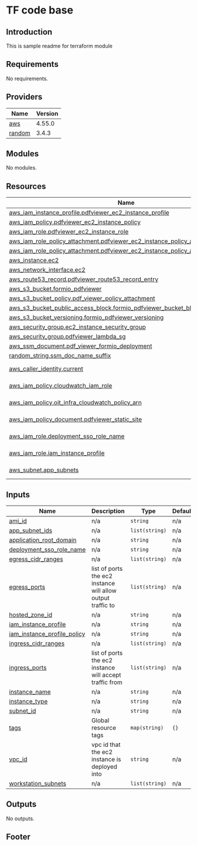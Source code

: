 # TF code base
## Introduction
This is sample readme for terraform module

<!-- BEGIN_AUTOMATED_TF_DOCS_BLOCK -->
## Requirements

No requirements.

## Providers

| Name | Version |
|------|---------|
| <a name="provider_aws"></a> [aws](#provider\_aws) | 4.55.0 |
| <a name="provider_random"></a> [random](#provider\_random) | 3.4.3 |

## Modules

No modules.

## Resources

| Name | Type |
|------|------|
| [aws_iam_instance_profile.pdfviewer_ec2_instance_profile](https://registry.terraform.io/providers/hashicorp/aws/latest/docs/resources/iam_instance_profile) | resource |
| [aws_iam_policy.pdfviewer_ec2_instance_policy](https://registry.terraform.io/providers/hashicorp/aws/latest/docs/resources/iam_policy) | resource |
| [aws_iam_role.pdfviewer_ec2_instance_role](https://registry.terraform.io/providers/hashicorp/aws/latest/docs/resources/iam_role) | resource |
| [aws_iam_role_policy_attachment.pdfviewer_ec2_instance_policy_attachment_one](https://registry.terraform.io/providers/hashicorp/aws/latest/docs/resources/iam_role_policy_attachment) | resource |
| [aws_iam_role_policy_attachment.pdfviewer_ec2_instance_policy_attachment_two](https://registry.terraform.io/providers/hashicorp/aws/latest/docs/resources/iam_role_policy_attachment) | resource |
| [aws_instance.ec2](https://registry.terraform.io/providers/hashicorp/aws/latest/docs/resources/instance) | resource |
| [aws_network_interface.ec2](https://registry.terraform.io/providers/hashicorp/aws/latest/docs/resources/network_interface) | resource |
| [aws_route53_record.pdfviewer_route53_record_entry](https://registry.terraform.io/providers/hashicorp/aws/latest/docs/resources/route53_record) | resource |
| [aws_s3_bucket.formio_pdfviewer](https://registry.terraform.io/providers/hashicorp/aws/latest/docs/resources/s3_bucket) | resource |
| [aws_s3_bucket_policy.pdf_viewer_policy_attachment](https://registry.terraform.io/providers/hashicorp/aws/latest/docs/resources/s3_bucket_policy) | resource |
| [aws_s3_bucket_public_access_block.formio_pdfviewer_bucket_block_public_access](https://registry.terraform.io/providers/hashicorp/aws/latest/docs/resources/s3_bucket_public_access_block) | resource |
| [aws_s3_bucket_versioning.formio_pdfviewer_versioning](https://registry.terraform.io/providers/hashicorp/aws/latest/docs/resources/s3_bucket_versioning) | resource |
| [aws_security_group.ec2_instance_security_group](https://registry.terraform.io/providers/hashicorp/aws/latest/docs/resources/security_group) | resource |
| [aws_security_group.pdfviewer_lambda_sg](https://registry.terraform.io/providers/hashicorp/aws/latest/docs/resources/security_group) | resource |
| [aws_ssm_document.pdf_viewer_formio_deployment](https://registry.terraform.io/providers/hashicorp/aws/latest/docs/resources/ssm_document) | resource |
| [random_string.ssm_doc_name_suffix](https://registry.terraform.io/providers/hashicorp/random/latest/docs/resources/string) | resource |
| [aws_caller_identity.current](https://registry.terraform.io/providers/hashicorp/aws/latest/docs/data-sources/caller_identity) | data source |
| [aws_iam_policy.cloudwatch_iam_role](https://registry.terraform.io/providers/hashicorp/aws/latest/docs/data-sources/iam_policy) | data source |
| [aws_iam_policy.oit_infra_cloudwatch_policy_arn](https://registry.terraform.io/providers/hashicorp/aws/latest/docs/data-sources/iam_policy) | data source |
| [aws_iam_policy_document.pdfviewer_static_site](https://registry.terraform.io/providers/hashicorp/aws/latest/docs/data-sources/iam_policy_document) | data source |
| [aws_iam_role.deployment_sso_role_name](https://registry.terraform.io/providers/hashicorp/aws/latest/docs/data-sources/iam_role) | data source |
| [aws_iam_role.iam_instance_profile](https://registry.terraform.io/providers/hashicorp/aws/latest/docs/data-sources/iam_role) | data source |
| [aws_subnet.app_subnets](https://registry.terraform.io/providers/hashicorp/aws/latest/docs/data-sources/subnet) | data source |

## Inputs

| Name | Description | Type | Default | Required |
|------|-------------|------|---------|:--------:|
| <a name="input_ami_id"></a> [ami\_id](#input\_ami\_id) | n/a | `string` | n/a | yes |
| <a name="input_app_subnet_ids"></a> [app\_subnet\_ids](#input\_app\_subnet\_ids) | n/a | `list(string)` | n/a | yes |
| <a name="input_application_root_domain"></a> [application\_root\_domain](#input\_application\_root\_domain) | n/a | `string` | n/a | yes |
| <a name="input_deployment_sso_role_name"></a> [deployment\_sso\_role\_name](#input\_deployment\_sso\_role\_name) | n/a | `string` | n/a | yes |
| <a name="input_egress_cidr_ranges"></a> [egress\_cidr\_ranges](#input\_egress\_cidr\_ranges) | n/a | `list(string)` | n/a | yes |
| <a name="input_egress_ports"></a> [egress\_ports](#input\_egress\_ports) | list of ports the ec2 instance will allow output traffic to | `list(string)` | n/a | yes |
| <a name="input_hosted_zone_id"></a> [hosted\_zone\_id](#input\_hosted\_zone\_id) | n/a | `string` | n/a | yes |
| <a name="input_iam_instance_profile"></a> [iam\_instance\_profile](#input\_iam\_instance\_profile) | n/a | `string` | n/a | yes |
| <a name="input_iam_instance_profile_policy"></a> [iam\_instance\_profile\_policy](#input\_iam\_instance\_profile\_policy) | n/a | `string` | n/a | yes |
| <a name="input_ingress_cidr_ranges"></a> [ingress\_cidr\_ranges](#input\_ingress\_cidr\_ranges) | n/a | `list(string)` | n/a | yes |
| <a name="input_ingress_ports"></a> [ingress\_ports](#input\_ingress\_ports) | list of ports the ec2 instance will accept traffic from | `list(string)` | n/a | yes |
| <a name="input_instance_name"></a> [instance\_name](#input\_instance\_name) | n/a | `string` | n/a | yes |
| <a name="input_instance_type"></a> [instance\_type](#input\_instance\_type) | n/a | `string` | n/a | yes |
| <a name="input_subnet_id"></a> [subnet\_id](#input\_subnet\_id) | n/a | `string` | n/a | yes |
| <a name="input_tags"></a> [tags](#input\_tags) | Global resource tags | `map(string)` | `{}` | no |
| <a name="input_vpc_id"></a> [vpc\_id](#input\_vpc\_id) | vpc id that the ec2 instance is deployed into | `string` | n/a | yes |
| <a name="input_workstation_subnets"></a> [workstation\_subnets](#input\_workstation\_subnets) | n/a | `list(string)` | n/a | yes |

## Outputs

No outputs.
<!-- END_AUTOMATED_TF_DOCS_BLOCK -->

## Footer
